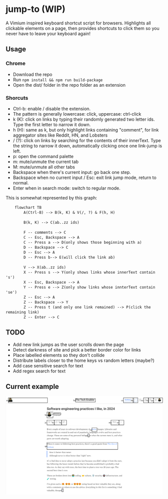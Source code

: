 # jump-to (WIP)
A Vimium inspired keyboard shortcut script for browsers. Highlights all clickable elements on a page, then provides shortcuts to click them so you never have to leave your keyboard again!

## Usage

### Chrome

- Download the repo
- Run `npm install && npm run build-package`
- Open the dist/ folder in the repo folder as an extension

### Shorcuts

- Ctrl-b: enable / disable the extension.
- The pattern is generally lowercase: click, uppercase: ctrl-click
- k (K): click on links by typing their randomly generated two letter ids. Type the first letter to narrow it down.
- h (H): same as k, but only highlight links containing "comment", for link aggregator sites like Reddit, HN, and Lobsters
- / (?): click on links by searching for the contents of their innerText. Type the string to narrow it down, automatically clicking once one link-jump is left.
- p: open the command palette
- m: mute/unmute the current tab
- M: mute/unmute all other tabs
- Backspace when there's current input: go back one step.
- Backspace when no current input / Esc: exit link jump mode, return to normal.
- Enter when in search mode: switch to regular mode.

This is somewhat represented by this graph:

```mermaid
    flowchart TB
        A(Ctrl-B) --> B(k, K) & V(/, ?) & F(h, H)

        B(k, K) --> C(ab..zz ids)

        F -- comments --> C
        C -- Esc, Backspace --> A
        C -- Press a --> D(only shows those beginning with a)
        D -- Backspace --> C
        D -- Esc --> A
        D -- Press b--> E(will click the link ab)

        V --> X(ab..zz ids)
        X -- Press s --> Y(only shows links whose innerText contain 's')
        X -- Esc, Backspace --> A
        Y -- Press e --> Z(only show links whose innterText contain 'se')
        Z -- Esc --> A
        Z -- Backspace --> Y
        Z -- Press t (and only one link remained) --> P(click the remaining link)
        Z -- Enter --> C
```


## TODO

- Add new link jumps as the user scrolls down the page
- Detect darkness of site and pick a better border color for links
- Place labelled elements so they don't collide
- Distribute labels closer to the home keys vs random letters (maybe?)
- Add case sensitive search for text
- Add regex search for text

## Current example

![Example of trigger](image.png)